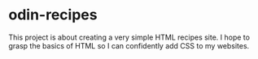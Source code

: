# odin-recipes

This project is about creating a very simple HTML recipes site. I hope to grasp the basics of HTML so I can confidently add CSS to my websites.